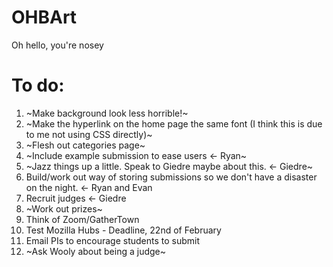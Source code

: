 # OHBArt
Oh hello, you're nosey

# To do:
1. ~Make background look less horrible!~
1. ~Make the hyperlink on the home page the same font (I think this is due to me not using CSS directly)~
2. ~Flesh out categories page~
3. ~Include example submission to ease users <- Ryan~
4. ~Jazz things up a little. Speak to Giedre maybe about this. <- Giedre~
5. Build/work out way of storing submissions so we don't have a disaster on the night. <- Ryan and Evan
6. Recruit judges <- Giedre
7. ~Work out prizes~
8. Think of Zoom/GatherTown
9. Test Mozilla Hubs - Deadline, 22nd of February
10. Email PIs to encourage students to submit
11. ~Ask Wooly about being a judge~

